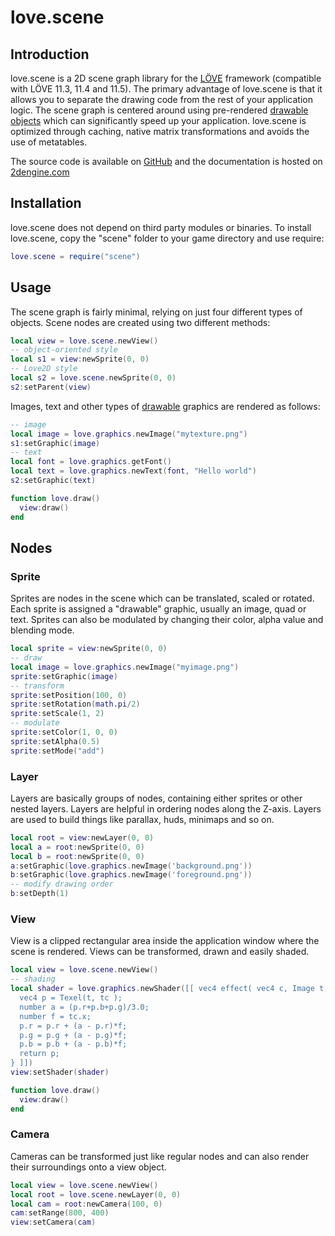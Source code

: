 # love.scene

## Introduction
love.scene is a 2D scene graph library for the [LÖVE](https://love2d.org) framework (compatible with LÖVE 11.3, 11.4 and 11.5).
The primary advantage of love.scene is that it allows you to separate the drawing code from the rest of your application logic.
The scene graph is centered around using pre-rendered [drawable objects](https://www.love2d.org/wiki/Drawable) which can significantly speed up your application.
love.scene is optimized through caching, native matrix transformations and avoids the use of metatables.

The source code is available on [GitHub](https://github.com/2dengine/love.scene) and the documentation is hosted on [2dengine.com](https://2dengine.com/doc/scene.html)

## Installation
love.scene does not depend on third party modules or binaries.
To install love.scene, copy the "scene" folder to your game directory and use require:
```lua
love.scene = require("scene")
```

## Usage
The scene graph is fairly minimal, relying on just four different types of objects.
Scene nodes are created using two different methods:
```lua
local view = love.scene.newView()
-- object-oriented style
local s1 = view:newSprite(0, 0)
-- Love2D style
local s2 = love.scene.newSprite(0, 0)
s2:setParent(view)
```
Images, text and other types of [drawable](https://www.love2d.org/wiki/Drawable) graphics are rendered as follows:
```lua
-- image
local image = love.graphics.newImage("mytexture.png")
s1:setGraphic(image)
-- text
local font = love.graphics.getFont()
local text = love.graphics.newText(font, "Hello world")
s2:setGraphic(text)

function love.draw()
  view:draw()
end
```

## Nodes
### Sprite
Sprites are nodes in the scene which can be translated, scaled or rotated.
Each sprite is assigned a "drawable" graphic, usually an image, quad or text.
Sprites can also be modulated by changing their color, alpha value and blending mode.
```lua
local sprite = view:newSprite(0, 0)
-- draw
local image = love.graphics.newImage("myimage.png")
sprite:setGraphic(image)
-- transform
sprite:setPosition(100, 0)
sprite:setRotation(math.pi/2)
sprite:setScale(1, 2)
-- modulate
sprite:setColor(1, 0, 0)
sprite:setAlpha(0.5)
sprite:setMode("add")
```

### Layer
Layers are basically groups of nodes, containing either sprites or other nested layers.
Layers are helpful in ordering nodes along the Z-axis.
Layers are used to build things like parallax, huds, minimaps and so on.
```lua
local root = view:newLayer(0, 0)
local a = root:newSprite(0, 0)
local b = root:newSprite(0, 0)
a:setGraphic(love.graphics.newImage('background.png'))
b:setGraphic(love.graphics.newImage('foreground.png'))
-- modify drawing order
b:setDepth(1)
```

### View
View is a clipped rectangular area inside the application window where the scene is rendered.
Views can be transformed, drawn and easily shaded.
```lua
local view = love.scene.newView()
-- shading
local shader = love.graphics.newShader([[ vec4 effect( vec4 c, Image t, vec2 tc, vec2 sc ){
  vec4 p = Texel(t, tc );
  number a = (p.r+p.b+p.g)/3.0;
  number f = tc.x;
  p.r = p.r + (a - p.r)*f;
  p.g = p.g + (a - p.g)*f;
  p.b = p.b + (a - p.b)*f;
  return p;
} ]])
view:setShader(shader)

function love.draw()
  view:draw()
end
```

### Camera
Cameras can be transformed just like regular nodes and can also render their surroundings onto a view object.
```lua
local view = love.scene.newView()
local root = love.scene.newLayer(0, 0)
local cam = root:newCamera(100, 0)
cam:setRange(800, 400)
view:setCamera(cam)
```
